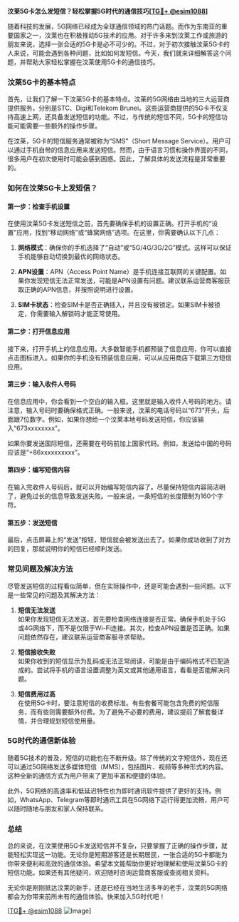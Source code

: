 **汶莱5G卡怎么发短信？轻松掌握5G时代的通信技巧[[TG💪+ @esim1088](https://t.me/s/esim1088)]**

随着科技的发展，5G网络已经成为全球通信领域的热门话题。而作为东南亚的重要国家之一，汶莱也在积极推动5G技术的应用。对于许多来到汶莱工作或旅游的朋友来说，选择一张合适的5G卡是必不可少的。不过，对于初次接触汶莱5G卡的人来说，可能会遇到各种问题，比如如何发短信。今天，我们就来详细解答这个问题，并帮助大家轻松掌握在汶莱使用5G卡的通信技巧。

### 汶莱5G卡的基本特点

首先，让我们了解一下汶莱5G卡的基本特点。汶莱的5G网络由当地的三大运营商提供服务，分别是STC、Digi和Telekom Brunei。这些运营商提供的5G卡不仅支持高速上网，还具备发送短信的功能。不过，与传统的短信不同，5G卡的短信功能可能需要一些额外的操作步骤。

在汶莱，5G卡的短信服务通常被称为“SMS”（Short Message Service）。用户可以通过手机自带的信息应用来发送短信。然而，由于语言习惯和操作界面的不同，很多用户在初次使用时可能会感到困惑。因此，了解具体的发送流程是非常重要的。

### 如何在汶莱5G卡上发短信？

#### 第一步：检查手机设置

在使用汶莱5G卡发送短信之前，首先要确保手机的设置正确。打开手机的“设置”应用，找到“移动网络”或“蜂窝网络”选项。在这里，你需要确认以下几点：

1. **网络模式**：确保你的手机选择了“自动”或“5G/4G/3G/2G”模式。这样可以保证手机能够自动切换到最优的网络状态。
   
2. **APN设置**：APN（Access Point Name）是手机连接互联网的关键配置。如果你发现短信无法正常发送，可能是APN设置有问题。建议联系运营商客服获取正确的APN信息，并按照说明进行设置。

3. **SIM卡状态**：检查SIM卡是否正确插入，并且没有被锁定。如果SIM卡被锁定，你需要输入解锁码才能正常使用。

#### 第二步：打开信息应用

接下来，打开手机上的信息应用。大多数智能手机都预装了信息应用，你可以直接点击图标进入。如果你的手机没有预装信息应用，可以从应用商店下载第三方短信应用。

#### 第三步：输入收件人号码

在信息应用中，你会看到一个空白的输入框。这里就是输入收件人号码的地方。请注意，输入号码时要确保格式正确。一般来说，汶莱的电话号码以“673”开头，后面跟7位数字。例如，如果你想给一个汶莱本地号码发送短信，你应该输入“673xxxxxxxx”。

如果你要发送国际短信，还需要在号码前加上国家代码。例如，发送给中国的号码应该是“+86xxxxxxxxxx”。

#### 第四步：编写短信内容

在输入完收件人号码后，就可以开始编写短信内容了。尽量保持短信内容简洁明了，避免过长的信息导致发送失败。一般来说，一条短信的长度限制为160个字符。

#### 第五步：发送短信

最后，点击屏幕上的“发送”按钮，短信就会被发送出去了。如果你成功收到了对方的回复，那就说明你的短信已经顺利发送。

### 常见问题及解决方法

尽管发送短信的过程看似简单，但在实际操作中，还是可能会遇到一些问题。以下是一些常见的问题及其解决方法：

1. **短信无法发送**  
   如果你发现短信无法发送，首先要检查网络连接是否正常。确保手机处于5G或4G网络下，而不是仅限于Wi-Fi连接。其次，检查APN设置是否正确。如果问题依然存在，建议联系运营商客服寻求帮助。

2. **短信接收失败**  
   如果你收到的短信显示为乱码或无法正常阅读，可能是由于编码格式不匹配造成的。尝试将手机的语言设置调整为英文或其他通用语言，看看是否能解决问题。

3. **短信费用过高**  
   在使用5G卡时，要注意短信的收费标准。有些套餐可能包含免费的短信服务，而有些则需要额外付费。为了避免不必要的费用，建议提前了解套餐详情，并合理规划短信使用量。

### 5G时代的通信新体验

随着5G技术的普及，短信的功能也在不断升级。除了传统的文字短信外，现在还可以通过5G网络发送多媒体短信（MMS），包括图片、视频等多种形式的内容。这种全新的通信方式为用户带来了更加丰富和便捷的体验。

此外，5G网络的高速率和低延迟特性也为即时通讯软件提供了更好的支持。例如，WhatsApp、Telegram等即时通讯工具在5G网络下运行得更加流畅，用户可以随时随地与朋友和家人保持联系。

### 总结

总的来说，在汶莱使用5G卡发送短信并不复杂，只要掌握了正确的操作步骤，就能轻松实现这一功能。无论你是短期游客还是长期居民，一张合适的5G卡都能为你带来便利和高效的通信体验。希望本文能帮助你更好地理解和使用汶莱5G卡的短信功能。如果还有其他疑问，欢迎随时咨询运营商客服或查阅相关资料。

无论你是刚刚抵达汶莱的新手，还是已经在当地生活多年的老手，汶莱的5G网络都会为你带来前所未有的通信体验。快来加入5G时代吧！

[[TG💪+ @esim1088](https://t.me/s/esim1088) ![Image](https://i.postimg.cc/4NQfJmqS/Snipaste-2025-05-13-00-14-12.png)]